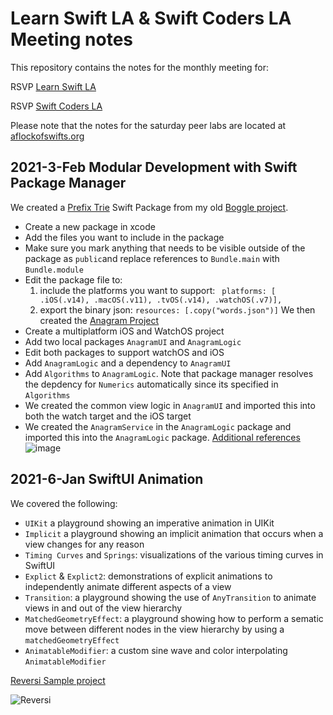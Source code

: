 # Learn Swift LA & Swift Coders LA Meeting notes  

This repository contains the notes for the monthly meeting for:

RSVP [Learn Swift LA](https://www.meetup.com/LearnSwiftLA/)

RSVP [Swift Coders LA](https://www.meetup.com/SwiftCoders-L-A/)

Please note that the notes for the saturday peer labs are located at [aflockofswifts.org](https://aflockofswifts.org)

## 2021-3-Feb Modular Development with Swift Package Manager

We created a [Prefix Trie](https://github.com/joshuajhomann/PrefixTrie) Swift Package from my old [Boggle project](https://github.com/joshuajhomann/Boggle-SwiftUI).
  * Create a new package in xcode
  * Add the files you want to include in the package
  * Make sure you mark anything that needs to be visible outside of the package as `public`and replace references to `Bundle.main` with `Bundle.module`
  * Edit the package file to:
    1. include the platforms you want to support: ` platforms: [ .iOS(.v14), .macOS(.v11), .tvOS(.v14), .watchOS(.v7)],`
    2. export the binary json: `resources: [.copy("words.json")]`
We then created the [Anagram Project](https://github.com/joshuajhomann/Anagram)
  * Create a multiplatform iOS and WatchOS project
  * Add two local packages `AnagramUI` and `AnagramLogic`
  * Edit both packages to support watchOS and iOS
  * Add `AnagramLogic` and a dependency to `AnagramUI`
  * Add `Algorithms` to `AnagramLogic`.  Note that package manager resolves the depdency for `Numerics` automatically since its specified in `Algorithms`
  * We created the common view logic in `AnagramUI` and imported this into both the watch target and the iOS target
  * We created the `AnagramService` in the `AnagramLogic` package and imported this into the `AnagramLogic` package. 
[Additional references](https://developer.apple.com/documentation/swift_packages)
 ![image](https://github.com/joshuajhomann/Anagram/preview.gif "Preview")
## 2021-6-Jan SwiftUI Animation

We covered the following:
* `UIKit` a playground showing an imperative animation in UIKit
* `Implicit` a playground showing an implicit animation that occurs when a view changes for any reason
* `Timing Curves` and `Springs`: visualizations of the various timing curves in SwiftUI
* `Explict` & `Explict2`: demonstrations of explicit animations to independently animate different aspects of a view
* `Transition`: a playground showing the use of `AnyTransition` to animate views in and out of the view hierarchy
* `MatchedGeometryEffect`: a playground showing how to perform a sematic move between different nodes in the view hierarchy by using a `matchedGeometryEffect`
* `AnimatableModifier`: a custom sine wave and color interpolating `AnimatableModifier`
  
[Reversi Sample project](https://github.com/joshuajhomann/Reversi-SwiftUI-Animation)  

![Reversi](https://github.com/joshuajhomann/Reversi-SwiftUI-Animation/blob/master/preview.gif)

